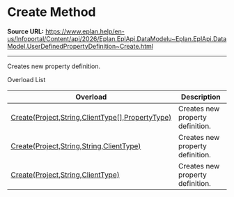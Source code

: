 # Create Method

**Source URL:** https://www.eplan.help/en-us/Infoportal/Content/api/2026/Eplan.EplApi.DataModelu~Eplan.EplApi.DataModel.UserDefinedPropertyDefinition~Create.html

---

Creates new property definition.

Overload List

| Overload | Description |
| --- | --- |
| [Create(Project,String,ClientType[],PropertyType)](topic463.html) | Creates new property definition. |
| [Create(Project,String,String,ClientType)](Eplan.EplApi.DataModelu~Eplan.EplApi.DataModel.UserDefinedPropertyDefinition~Create(Project,String,String,ClientType).html) | Creates new property definition. |
| [Create(Project,String,ClientType)](Eplan.EplApi.DataModelu~Eplan.EplApi.DataModel.UserDefinedPropertyDefinition~Create(Project,String,ClientType).html) | Creates new property definition. |
